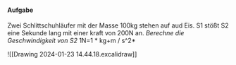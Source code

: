 #### Aufgabe 
Zwei Schlittschuhläufer mit der Masse 100kg stehen auf  aud Eis.
S1 stößt S2 eine Sekunde lang mit einer kraft von 200N an.
*Berechne die Geschwindigkeit von S2*   1N=1 * kg+m / s^2*

![[Drawing 2024-01-23 14.44.18.excalidraw]]


